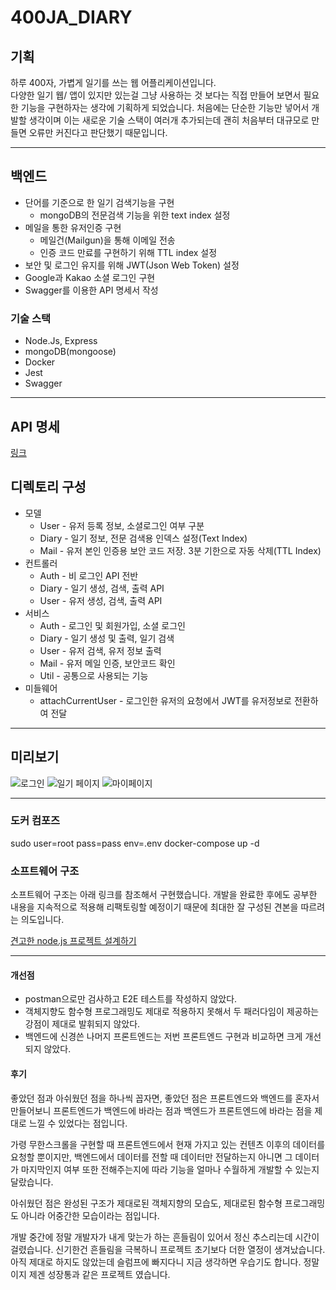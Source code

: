 # 400JA_DIARY

## 기획
하루 400자, 가볍게 일기를 쓰는 웹 어플리케이션입니다.   
다양한 일기 웹/ 앱이 있지만 있는걸 그냥 사용하는 것 보다는 직접 만들어 보면서 필요한 기능을 구현하자는 생각에 기획하게 되었습니다.
처음에는 단순한 기능만 넣어서 개발할 생각이며 이는 새로운 기술 스택이 여러개 추가되는데 괜히 처음부터 대규모로 만들면 오류만 커진다고 판단했기 때문입니다.

___

## 백엔드
* 단어를 기준으로 한 일기 검색기능을 구현
  * mongoDB의 전문검색 기능을 위한 text index 설정
* 메일을 통한 유저인증 구현
  * 메일건(Mailgun)을 통해 이메일 전송
  * 인증 코드 만료를 구현하기 위해 TTL index 설정
* 보안 및 로그인 유지를 위해 JWT(Json Web Token) 설정 
* Google과 Kakao 소셜 로그인 구현
* Swagger를 이용한 API 명세서 작성

### 기술 스택
* Node.Js, Express
* mongoDB(mongoose)
* Docker
* Jest
* Swagger

___

## API 명세
[링크](https://project-400ja-diary.herokuapp.com/api-docs/)

## 디렉토리 구성
* 모델
  * User - 유저 등록 정보, 소셜로그인 여부 구분
  * Diary - 일기 정보, 전문 검색용 인덱스 설정(Text Index)
  * Mail - 유저 본인 인증용 보안 코드 저장. 3분 기한으로 자동 삭제(TTL Index)
* 컨트롤러
  * Auth - 비 로그인 API 전반
  * Diary - 일기 생성, 검색, 출력 API
  * User - 유저 생성, 검색, 출력 API
* 서비스
  * Auth - 로그인 및 회원가입, 소셜 로그인
  * Diary - 일기 생성 및 출력, 일기 검색
  * User - 유저 검색, 유저 정보 출력
  * Mail - 유저 메일 인증, 보안코드 확인
  * Util - 공통으로 사용되는 기능
* 미들웨어
  * attachCurrentUser - 로그인한 유저의 요청에서 JWT를 유저정보로 전환하여 전달
___

## 미리보기
![로그인](https://user-images.githubusercontent.com/83062886/197341642-a64f437a-197d-41d5-be8e-57337cc71d22.jpg)
![일기 페이지](https://user-images.githubusercontent.com/83062886/197341651-0e7634b2-e449-4837-80d7-7c94eb1273b2.jpg)
![마이페이지](https://user-images.githubusercontent.com/83062886/197341658-b70442f6-2fc9-483e-a4a5-bd937ee2610d.jpg)
___

### 도커 컴포즈
sudo user=root pass=pass env=.env docker-compose up -d

### 소프트웨어 구조
소프트웨어 구조는 아래 링크를 참조해서 구현했습니다. 개발을 완료한 후에도 공부한 내용을 지속적으로 적용해 리팩토링할 예정이기 때문에 최대한 잘 구성된 견본을 따르려는 의도입니다. 

[견고한 node.js 프로젝트 설계하기](https://velog.io/@hopsprings2/%EA%B2%AC%EA%B3%A0%ED%95%9C-node.js-%ED%94%84%EB%A1%9C%EC%A0%9D%ED%8A%B8-%EC%95%84%ED%82%A4%ED%85%8D%EC%B3%90-%EC%84%A4%EA%B3%84%ED%95%98%EA%B8%B0)

___

#### 개선점
* postman으로만 검사하고 E2E 테스트를 작성하지 않았다.
* 객체지향도 함수형 프로그래밍도 제대로 적용하지 못해서 두 패러다임이 제공하는 강점이 제대로 발휘되지 않았다.
* 백엔드에 신경쓴 나머지 프론트엔드는 저번 프론트엔드 구현과 비교하면 크게 개선되지 않았다.

#### 후기
좋았던 점과 아쉬웠던 점을 하나씩 꼽자면, 좋았던 점은 프론트엔드와 백엔드를 혼자서 만들어보니 프론트엔드가 백엔드에 바라는 점과 백엔드가 프론트엔드에 바라는 점을 제대로 느낄 수 있었다는 점입니다.

가령 무한스크롤을 구현할 때 프론트엔드에서 현재 가지고 있는 컨텐츠 이후의 데이터를 요청할 뿐이지만, 백엔드에서 데이터를 전할 때 데이터만 전달하는지 아니면 그 데이터가 마지막인지 여부 또한 전해주는지에 따라 기능을 얼마나 수월하게 개발할 수 있는지 달랐습니다.

아쉬웠던 점은 완성된 구조가 제대로된 객체지향의 모습도, 제대로된 함수형 프로그래밍도 아니라 어중간한 모습이라는 점입니다. 

개발 중간에 정말 개발자가 내게 맞는가 하는 흔들림이 있어서 정신 추스리는데 시간이 걸렸습니다. 신기한건 흔들림을 극복하니 프로젝트 초기보다 더한 열정이 생겨났습니다. 아직 제대로 하지도 않았는데 슬럼프에 빠지다니 지금 생각하면 우습기도 합니다. 정말이지 제겐 성장통과 같은 프로젝트 였습니다.
